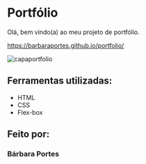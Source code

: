 
# Portfólio 

Olá, bem vindo(a) ao meu projeto de portfólio.

https://barbaraportes.github.io/portfolio/

![capaportfolio](https://github.com/barbaraportes/portfolio/assets/134977381/2e8b435f-a907-4c42-b24d-daecf97e26cd)

## Ferramentas utilizadas:

* HTML
* CSS
* Flex-box


## Feito por:

### Bárbara Portes




